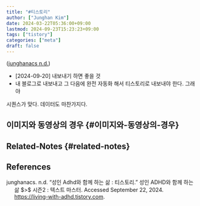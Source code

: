 ```yaml
---
title: "#티스토리"
author: ["Junghan Kim"]
date: 2024-03-22T05:36:00+09:00
lastmod: 2024-09-23T15:23:23+09:00
tags: ["tistory"]
categories: ["meta"]
draft: false
---
```


(<a href="#citeproc_bib_item_1">junghanacs n.d.</a>)

-   [2024-09-20] 내보내기 하면 좋을 것
-   내 블로그로 내보내고 그 다음에 완전 자동화 해서 티스토리로 내보내야 한다. 그래야

시퀀스가 맞다. 데이터도 마찬가지다.


## 이미지와 동영상의 경우 {#이미지와-동영상의-경우}


## Related-Notes {#related-notes}

## References

<style>.csl-entry{text-indent: -1.5em; margin-left: 1.5em;}</style><div class="csl-bib-body">
  <div class="csl-entry"><a id="citeproc_bib_item_1"></a>junghanacs. n.d. “성인 Adhd와 함께 하는 삶 : 티스토리.” 성인 ADHD와 함께 하는 삶 $&#62;$ 시즌2 : 텍스트 마스터. Accessed September 22, 2024. <a href="https://living-with-adhd.tistory.com">https://living-with-adhd.tistory.com</a>.</div>
</div>
